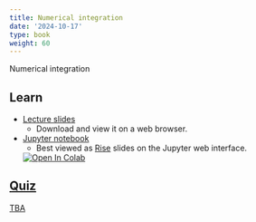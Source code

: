 ```yaml
---
title: Numerical integration
date: '2024-10-17'
type: book
weight: 60
---
```


Numerical integration

<!--more-->

<!-- {{< icon name="clock" pack="fas" >}} 1-2 hours per week, for 8 weeks -->

## Learn

- [Lecture slides](https://github.com/echoi/compgeodyn/blob/master/NumericalIntegration.slides.html)
  - Download and view it on a web browser. 
- [Jupyter notebook](https://github.com/echoi/compgeodyn/blob/master/NumericalIntegration.ipynb)
  - Best viewed as [Rise](https://rise.readthedocs.io/en/latest/) slides on the Jupyter web interface. <a target="_blank" href="https://colab.research.google.com/github/echoi/compgeodyn/blob/master/NumericalIntegration.ipynb">
  <img src="https://colab.research.google.com/assets/colab-badge.svg" alt="Open In Colab"/>
<!-- {{< youtube rfscVS0vtbw >}} -->

## Quiz

TBA
<!-- {{< spoiler text="What is the difference between lists and tuples?" >}}
Lists

- Lists are mutable - they can be changed
- Slower than tuples
- Syntax: `a_list = [1, 2.0, 'Hello world']`

Tuples

- Tuples are immutable - they can't be changed
- Tuples are faster than lists
- Syntax: `a_tuple = (1, 2.0, 'Hello world')`
  {{< /spoiler >}}

{{< spoiler text="Is Python case-sensitive?" >}}
Yes
{{< /spoiler >}} -->

<!-- {{< cta cta_text="Next topic" cta_link="continuum-mechanics-stress" >}} -->
